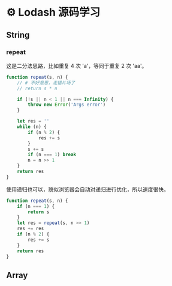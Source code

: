 # ⚙ Lodash 源码学习

## String

### repeat

这是二分法思路，比如重复 4 次 'a'，等同于重复 2 次 'aa'。

```js
function repeat(s, n) {
    // # 不好意思，走错片场了
    // return s * n 

    if (!s || n < 1 || n === Infinity) {
        throw new Error('Args error')
    }

    let res = ''
    while (n) {
        if (n % 2) {
            res += s
        }
        s += s
        if (n === 1) break
        n = n >> 1
    }
    return res
}
```

使用递归也可以，貌似浏览器会自动对递归进行优化，所以速度很快。

```js
function repeat(s, n) {
    if (n === 1) {
        return s
    }
    let res = repeat(s, n >> 1)
    res += res
    if (n % 2) {
        res += s
    }
    return res
}
```

## Array